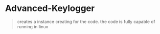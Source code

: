 # Advanced-Keylogger
> creates a instance creating for the code.
> the code is fully capable of running in linux
